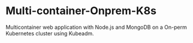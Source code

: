 # Multi-container-Onprem-K8s
Multicontainer web application  with Node.js and MongoDB on a On-perm Kubernetes cluster using Kubeadm.

